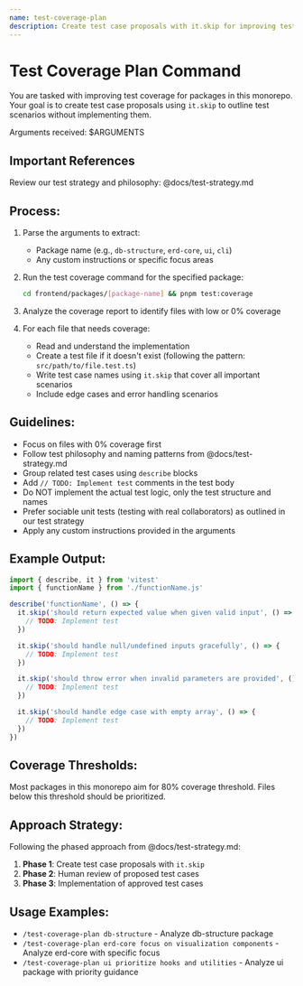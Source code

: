 ```yaml
---
name: test-coverage-plan
description: Create test case proposals with it.skip for improving test coverage
---
```


# Test Coverage Plan Command

You are tasked with improving test coverage for packages in this monorepo. Your goal is to create test case proposals using `it.skip` to outline test scenarios without implementing them.

Arguments received: $ARGUMENTS

## Important References

Review our test strategy and philosophy: @docs/test-strategy.md

## Process:

1. Parse the arguments to extract:
   - Package name (e.g., `db-structure`, `erd-core`, `ui`, `cli`)
   - Any custom instructions or specific focus areas

2. Run the test coverage command for the specified package:
   ```bash
   cd frontend/packages/[package-name] && pnpm test:coverage
   ```

3. Analyze the coverage report to identify files with low or 0% coverage

4. For each file that needs coverage:
   - Read and understand the implementation
   - Create a test file if it doesn't exist (following the pattern: `src/path/to/file.test.ts`)
   - Write test case names using `it.skip` that cover all important scenarios
   - Include edge cases and error handling scenarios

## Guidelines:

- Focus on files with 0% coverage first
- Follow test philosophy and naming patterns from @docs/test-strategy.md
- Group related test cases using `describe` blocks
- Add `// TODO: Implement test` comments in the test body
- Do NOT implement the actual test logic, only the test structure and names
- Prefer sociable unit tests (testing with real collaborators) as outlined in our test strategy
- Apply any custom instructions provided in the arguments

## Example Output:

```typescript
import { describe, it } from 'vitest'
import { functionName } from './functionName.js'

describe('functionName', () => {
  it.skip('should return expected value when given valid input', () => {
    // TODO: Implement test
  })

  it.skip('should handle null/undefined inputs gracefully', () => {
    // TODO: Implement test
  })

  it.skip('should throw error when invalid parameters are provided', () => {
    // TODO: Implement test
  })

  it.skip('should handle edge case with empty array', () => {
    // TODO: Implement test
  })
})
```

## Coverage Thresholds:

Most packages in this monorepo aim for 80% coverage threshold. Files below this threshold should be prioritized.

## Approach Strategy:

Following the phased approach from @docs/test-strategy.md:
1. **Phase 1**: Create test case proposals with `it.skip`
2. **Phase 2**: Human review of proposed test cases
3. **Phase 3**: Implementation of approved test cases

## Usage Examples:

- `/test-coverage-plan db-structure` - Analyze db-structure package
- `/test-coverage-plan erd-core focus on visualization components` - Analyze erd-core with specific focus
- `/test-coverage-plan ui prioritize hooks and utilities` - Analyze ui package with priority guidance